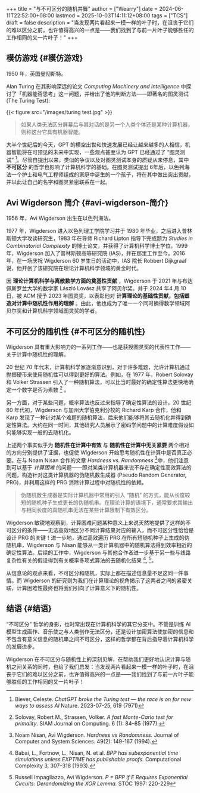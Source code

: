 +++
title = "与不可区分的随机共舞"
author = ["Wearry"]
date = 2024-06-11T22:52:00+08:00
lastmod = 2025-10-03T14:11:12+08:00
tags = ["TCS"]
draft = false
description = "当发现两片看起来一模一样的叶子时，在沮丧于它们的难以区分之前，也许值得高兴的一点是——我们找到了与前一片叶子能够胜任的工作相同的又一片叶子！"
+++

## 模仿游戏 {#模仿游戏}

1950 年，英国曼彻斯特。

Alan Turing 在其影响深远的论文 _Computing Machinery and Intelligence_
中探讨了「机器能否思考」这一问题，并给出了他的判断方法——即著名的图灵测试 (The Turing Test):

{{< figure src="/images/turing test.jpg" >}}

> 如果人类无法区分屏幕后与其对话的是另一个人类个体还是某种计算机器，则称这台它具有机器智能。

大半个世纪后的今天，GPT 的横空出世和快速发展已经让越来越多的人相信，机器智能将在可预见的未来中实现，一些观点甚至认为 GPT 已经通过了 “图灵测试”&nbsp;[^fn:1]。尽管自提出以来，类似的争议以及对图灵测试本身的质疑从未停息，其中 **不可区分** 的哲学也影响了计算机科学的基础。在图灵测试提出 6年后，以色列海法一个护士和电气工程师组成的家庭中诞生的一个孩子，将在其中做出突出贡献，并以此让自己的名字和图灵紧密联系在一起。


## Avi Wigderson 简介 {#avi-wigderson-简介}

1956 年，Avi Wigderson 出生在以色列海法。

1977 年，Wigderson 进入以色列理工学院学习并于 1980 年毕业，之后进入普林斯顿大学攻读研究生，1983 年在导师 Richard Lipton 指导下完成题为
_Studies in Combinatorial Complexity_ 的博士论文，并获得了计算机科学博士学位。1999 年，Wigderson 加入了普林斯顿高等研究院 (IAS)，并在那里工作至今。2016 年，在一场庆祝 Wigderson 60 岁生日的活动中，IAS 院长
Robbert Dijkgraaf 说，他开创了该研究院在理论计算机科学领域的黄金时代。

因 **理论计算机科学与离散数学方面的奠基性贡献** ，Wigderson 于 2021 年与布达佩斯罗兰大学的数学家 László Lovász 共享了阿贝尔奖。并于 2024 年4
月 10 日，被 ACM 授予 2023 年图灵奖，以表彰他对 **计算理论的基础性贡献，包括塑造对计算中随机性作用的理解** 。由此，他也成为了唯一一个同时摘得数学领域阿贝尔奖和计算机科学领域图灵奖的学者。


## 不可区分的随机性 {#不可区分的随机性}

Wigderson 具有重大影响力的一系列工作——也是获授图灵奖的代表性工作——关于计算中随机性的理解。

20 世纪 70 年代末，计算机科学家逐渐意识到，对于许多难题，允许计算机通过抛掷硬币来使用随机性可以得到更好的算法。例如，在 1977 年，Robert
Solovay 和 Volker Strassen 引入了一种随机算法，可以比当时最好的确定性算法更快地确定一个数字是否为素数&nbsp;[^fn:2] 。

另一方面，对于某些问题，概率算法也反过来指导了确定性算法的设计。20 世纪 80 年代初，Wigderson 与加州大学伯克利分校的 Richard Karp 合作，他和
Karp 发现了一种针对某个难题的随机算法，后来他们能够将其去随机化并得到确定性算法。大约在同一时间，其他研究人员展示了密码学问题中的计算难度假设如何能够实现一般的去随机化。

上述两个事实似乎为 **随机性在计算中有效** 与 **随机性在计算中无关紧要** 两个相对的方向分别提供了证据，也促使 Wigderson 开始思考随机性在计算中是否真正必要。在与 Noam Nisan 合作的文章 _Hardness
vs. Randomness_&nbsp;[^fn:3]中，他们注意到可以基于 _计算困难_ 的问题——即对某类计算机器来说不存在确定性高效算法的问题，构造针对这类计算机器的伪随机数生成器 (Pseudo Random Generator, PRG)，并利用这样的 PRG 消除计算过程中对随机性的依赖。

> 伪随机数生成器是实际计算机器中常用的引入 “随机” 的方式，能从长度较短的随机种子生成更长的伪随机串。在理论计算的语境下，通常要求其输出与相同长度的真随机串无法在某些计算限制下有效区分。

Wigderson 敏锐地观察到，计算困难问题某种意义上来说天然地提供了这样的不可区分的条件——无法高效地区分不同计算结果对应的输入，而不可区分性恰恰是设计 PRG 的关键！进一步地，通过高效遍历 PRG 在所有短随机种子上生成的伪随机串，Wigderson 与 Nisan 能够从一类计算机器中的随机算法得到效率相近的确定性算法。后续的工作中，Wigderson 与其他合作者进一步基于另一些与线路复杂性有关的假设得到有关概率多项式算法的去随机化结果&nbsp;[^fn:4],&nbsp;[^fn:5]。

从信息论的观点来看，不可区分和随机，实际上都在描述信息量不足这同一件事情。而 Wigderson 的研究则为我们在计算理论的视角揭示了这两者之间的紧密关联，计算困难性最终也将我们引向了计算意义下的随机性。


## 结语 {#结语}

“不可区分” 哲学的身影，也时常出现在计算机科学的其它分支中。不管是训练 AI 模型生成画作、音乐使之与人类创作无法区分，还是设计加密算法使加密的信息和不包含有意义信息的随机串之间不可区分，这样的哲学都在背后指导着计算机科学的发展进步。

Wigderson 在不可区分与随机性上的深刻见解，在帮助我们更好地认识计算与随机之间关系的同时，也给了我们启发：当发现两片看起来一模一样的叶子时，在沮丧于它们的难以区分之前，也许值得高兴的一点是——我们找到了与前一片叶子能够胜任的工作相同的又一片叶子！

[^fn:1]: Biever, Celeste.  _ChatGPT broke the Turing test — the race is
    on for new ways to assess AI_ Nature. 2023-07-25, 619 (7971)
[^fn:2]: Solovay, Robert M., Strassen, Volker.  _A fast Monte-Carlo test
    for primality_.  SIAM Journal on Computing. 6 (1): 84–85 (1977).
[^fn:3]: Noam Nisan, Avi Wigderson.  _Hardness vs Randomness._ Journal
    of Computer and System Sciences. 49(2): 149-167 (1994).
[^fn:4]: Babai, L., Fortnow, L., Nisan, N. et al.  _BPP has
    subexponential time simulations unless EXPTIME has publishable
    proofs._ Computational Complexity 3, 307–318 (1993).
[^fn:5]: Russell Impagliazzo, Avi Wigderson.  _P = BPP if E Requires
    Exponential Circuits: Derandomizing the XOR Lemma._ STOC 1997: 220-229
